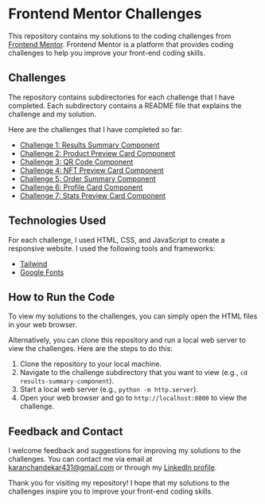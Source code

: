 # Frontend Mentor Challenges

This repository contains my solutions to the coding challenges from [Frontend Mentor](https://www.frontendmentor.io/). Frontend Mentor is a platform that provides coding challenges to help you improve your front-end coding skills.

## Challenges

The repository contains subdirectories for each challenge that I have completed. Each subdirectory contains a README file that explains the challenge and my solution.

Here are the challenges that I have completed so far:

- [Challenge 1: Results Summary Component](./results-summary-component/)
- [Challenge 2: Product Preview Card Component](./product-preview-card-component/)
- [Challenge 3: QR Code Component](./qr-code-component/)
- [Challenge 4: NFT Preview Card Component](./nft-preview-card-component/)
- [Challenge 5: Order Summary Component](./order-summary-component/)
- [Challenge 6: Profile Card Component](./06-profile-card-component/)
- [Challenge 7: Stats Preview Card Component](./07-stats-preview-card-component/)

## Technologies Used

For each challenge, I used HTML, CSS, and JavaScript to create a responsive website. I used the following tools and frameworks:

- [Tailwind](https://tailwindcss.com/)
- [Google Fonts](https://fonts.google.com/)

## How to Run the Code

To view my solutions to the challenges, you can simply open the HTML files in your web browser.

Alternatively, you can clone this repository and run a local web server to view the challenges. Here are the steps to do this:

1. Clone the repository to your local machine.
2. Navigate to the challenge subdirectory that you want to view (e.g., `cd results-summary-component`).
3. Start a local web server (e.g., `python -m http.server`).
4. Open your web browser and go to `http://localhost:8000` to view the challenge.

## Feedback and Contact

I welcome feedback and suggestions for improving my solutions to the challenges. You can contact me via email at karanchandekar431@gmail.com or through my [LinkedIn profile](https://www.linkedin.com/in/karan-chandekar-a87263219/).

Thank you for visiting my repository! I hope that my solutions to the challenges inspire you to improve your front-end coding skills.
